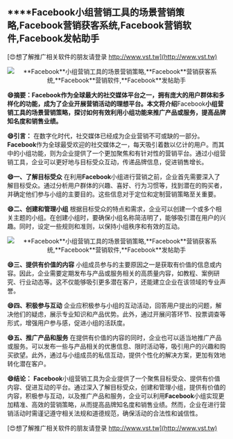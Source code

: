 ## ****Facebook**小组营销工具的场景营销策略,**Facebook**营销获客系统,**Facebook**营销软件,**Facebook**发帖助手**

[😍想了解推广相关软件的朋友请登录 http://www.vst.tw](http://www.vst.tw)

 <center><img src="https://vst.tw/MP4/tuiguang/png/8.png" alt="**Facebook**小组营销工具的场景营销策略,**Facebook**营销获客系统,**Facebook**营销软件,**Facebook**发帖助手"></center>

**😄摘要：**Facebook**作为全球最大的社交媒体平台之一，拥有庞大的用户群体和多样化的功能，成为了企业开展营销活动的理想平台。本文将介绍**Facebook**小组营销工具的场景营销策略，探讨如何有效利用小组功能来推广产品或服务，提高品牌知名度和销售业绩。**

**😄引言：**
在数字化时代，社交媒体已经成为企业营销不可或缺的一部分。**Facebook**作为全球最受欢迎的社交媒体之一，每天吸引着数以亿计的用户。而其中的小组功能，则为企业提供了一个更加聚焦和有针对性的营销平台。通过小组营销工具，企业可以更好地与目标受众互动，传递品牌信息，促进销售增长。

**😄一、了解目标受众**
在利用**Facebook**小组进行营销之前，企业首先需要深入了解目标受众。通过分析用户群体的兴趣、喜好、行为习惯等，找到潜在的购买者，并确定他们参与小组的主要目的。这些信息对于定位和定制营销策略至关重要。

**😄二、创建和管理小组**
根据目标受众的特点和需求，企业可以创建一个或多个相关主题的小组。在创建小组时，要确保小组名称简洁明了，能够吸引潜在用户的兴趣。同时，设定一些规则和准则，以保持小组秩序和有效的互动。

 <center><img src="https://vst.tw/MP4/tuiguang/png/3.png" alt="**Facebook**小组营销工具的场景营销策略,**Facebook**营销获客系统,**Facebook**营销软件,**Facebook**发帖助手"></center>

**😄三、提供有价值的内容**
小组成员参与的主要原因之一是获取有价值的信息或内容。因此，企业需要定期发布与产品或服务相关的高质量内容，如教程、案例研究、行业动态等。这不仅能够吸引更多潜在客户，还能建立企业在该领域的专业声誉。

**😄四、积极参与互动**
企业应积极参与小组的互动活动，回答用户提出的问题，解决他们的疑虑，展示专业知识和产品优势。此外，通过开展问答环节、投票调查等形式，增强用户参与感，促进小组的活跃度。

**😄五、推广产品和服务**
在提供有价值的内容的同时，企业也可以适当地推广产品或服务。可以发布一些与产品相关的优惠信息、限时活动等，吸引用户的兴趣和购买欲望。此外，通过与小组成员的私信互动，提供个性化的解决方案，更加有效地转化潜在客户。

**😄结论：**
**Facebook**小组营销工具为企业提供了一个聚焦目标受众、提供有价值内容、促进互动的平台。通过深入了解目标受众，创建和管理小组，提供有价值的内容，积极参与互动，以及推广产品和服务，企业可以利用**Facebook**小组实现更加精准、高效的营销策略，从而提高品牌知名度和销售业绩。然而，企业在进行营销活动时需谨记遵守相关法规和道德规范，确保活动的合法性和诚信性。

[😍想了解推广相关软件的朋友请登录 http://www.vst.tw](http://www.vst.tw)



